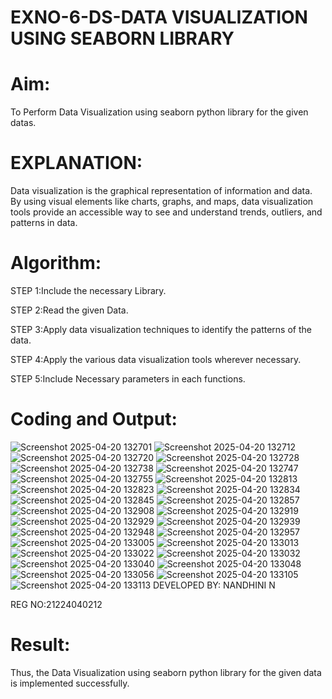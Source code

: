 # EXNO-6-DS-DATA VISUALIZATION USING SEABORN LIBRARY

# Aim:
  To Perform Data Visualization using seaborn python library for the given datas.

# EXPLANATION:
Data visualization is the graphical representation of information and data. By using visual elements like charts, graphs, and maps, data visualization tools provide an accessible way to see and understand trends, outliers, and patterns in data.

# Algorithm:
STEP 1:Include the necessary Library.

STEP 2:Read the given Data.

STEP 3:Apply data visualization techniques to identify the patterns of the data.

STEP 4:Apply the various data visualization tools wherever necessary.

STEP 5:Include Necessary parameters in each functions.

# Coding and Output:
![Screenshot 2025-04-20 132701](https://github.com/user-attachments/assets/602598ae-df47-4e80-a0c5-d602b74bbfda)
![Screenshot 2025-04-20 132712](https://github.com/user-attachments/assets/138f2fed-d15a-4eb0-be72-954f87a0c04e)
![Screenshot 2025-04-20 132720](https://github.com/user-attachments/assets/be7f2237-a13f-4d4b-aae4-d379cd1cd24b)
![Screenshot 2025-04-20 132728](https://github.com/user-attachments/assets/37aedac0-aae1-4b56-8f3d-67f6df077b70)
![Screenshot 2025-04-20 132738](https://github.com/user-attachments/assets/40a75e33-f0e2-4955-9553-f9ca63d7d165)
![Screenshot 2025-04-20 132747](https://github.com/user-attachments/assets/0b18f590-df49-46d6-b1d8-82630791ae65)
![Screenshot 2025-04-20 132755](https://github.com/user-attachments/assets/592b9f16-0f04-44eb-adaa-730548cd36dc)
![Screenshot 2025-04-20 132813](https://github.com/user-attachments/assets/493def21-16e8-46a0-a0a2-42a26db3efd5)
![Screenshot 2025-04-20 132823](https://github.com/user-attachments/assets/8dc15226-aa28-4188-8f7f-e2aef6e5a3cf)
![Screenshot 2025-04-20 132834](https://github.com/user-attachments/assets/59bac284-ad91-464e-8bcf-c0f125919f18)
![Screenshot 2025-04-20 132845](https://github.com/user-attachments/assets/5a6985e2-a2f9-49fc-976e-36ee3ce661fb)
![Screenshot 2025-04-20 132857](https://github.com/user-attachments/assets/c09e6a45-675b-483a-8ce6-af931c5bf7c3)
![Screenshot 2025-04-20 132908](https://github.com/user-attachments/assets/6193b773-82f5-4620-9cad-f3ce9db11aaa)
![Screenshot 2025-04-20 132919](https://github.com/user-attachments/assets/3417a3e9-91b1-4b0f-a0d8-e0536fad6520)
![Screenshot 2025-04-20 132929](https://github.com/user-attachments/assets/72ce887c-eaa2-4b85-85f6-5c3583708409)
![Screenshot 2025-04-20 132939](https://github.com/user-attachments/assets/af2caba3-1e43-478d-8ba2-b274bf824c13)
![Screenshot 2025-04-20 132948](https://github.com/user-attachments/assets/5a863cfc-8555-40ec-84e7-c41458259e22)
![Screenshot 2025-04-20 132957](https://github.com/user-attachments/assets/b1a83924-6e46-4f15-924f-d19966a1d643)
![Screenshot 2025-04-20 133005](https://github.com/user-attachments/assets/0adb48c2-24b8-47bf-a119-d00264d6ceed)
![Screenshot 2025-04-20 133013](https://github.com/user-attachments/assets/c1f8df7c-3061-4386-9d5e-b18a08ece377)
![Screenshot 2025-04-20 133022](https://github.com/user-attachments/assets/503ff459-8397-4b36-ae81-275922434cbc)
![Screenshot 2025-04-20 133032](https://github.com/user-attachments/assets/f880d8e2-17fc-4c4b-a714-0137370f8301)
![Screenshot 2025-04-20 133040](https://github.com/user-attachments/assets/8b4cf397-7a85-4ab1-9c14-ab0f95818073)
![Screenshot 2025-04-20 133048](https://github.com/user-attachments/assets/3d837efe-4258-4d81-b03a-c12794f7f203)
![Screenshot 2025-04-20 133056](https://github.com/user-attachments/assets/52e38c62-751a-4b0c-9ac4-ebb55b3ab90a)
![Screenshot 2025-04-20 133105](https://github.com/user-attachments/assets/dafe9a0e-003e-4286-b3b4-5b27551cc8e7)
![Screenshot 2025-04-20 133113](https://github.com/user-attachments/assets/0c6961b5-b13a-4672-aeff-409f8d227a4f)
DEVELOPED BY: NANDHINI N

REG NO:21224040212

# Result:
Thus, the Data Visualization using seaborn python library for the given data is implemented successfully.
